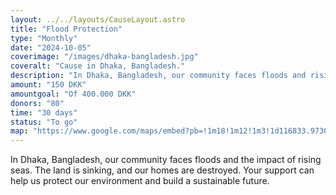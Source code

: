 ```yaml
---
layout: ../../layouts/CauseLayout.astro
title: "Flood Protection"
type: "Monthly"
date: "2024-10-05"
coverimage: "/images/dhaka-bangladesh.jpg"
coveralt: "Cause in Dhaka, Bangladesh."
description: "In Dhaka, Bangladesh, our community faces floods and rising seas, threatening our homes."
amount: "150 DKK"
amountgoal: "Of 400.000 DKK"
donors: "80"
time: "30 days"
status: "To go"
map: "https://www.google.com/maps/embed?pb=!1m18!1m12!1m3!1d116833.9730354466!2d90.33728775128218!3d23.780818635286145!2m3!1f0!2f0!3f0!3m2!1i1024!2i768!4f13.1!3m3!1m2!1s0x3755b8b087026b81%3A0x8fa563bbdd5904c2!2sDhaka%2C%20Bangladesh!5e0!3m2!1sda!2sdk!4v1733999866320!5m2!1sda!2sdk"
---
```


In Dhaka, Bangladesh, our community faces floods and the impact of rising seas. The land is sinking, and our homes are destroyed. Your support can help us protect our environment and build a sustainable future.